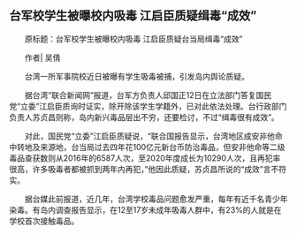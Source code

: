 ## 台军校学生被曝校内吸毒 江启臣质疑缉毒“成效”
　　原标题：台军校学生被曝校内吸毒 江启臣质疑台当局缉毒“成效”

　　作者| 吴倩

　　台湾一所军事院校近日被曝有学生吸毒被捕，引发岛内舆论质疑。

　　据台湾“联合新闻网”报道，台军方负责人邱国正12日在立法部门答复国民党“立委”江启臣质询时证实，除开除该学生学籍外，已对此依法处理。台行政部门负责人苏贞昌则称，岛内新兴毒品层出不穷，还要检讨，不过“缉毒很有成效”。

　　对此，国民党“立委”江启臣质疑说，“联合国报告显示，台湾地区成安非他命中转地及来源地，台当局过去四年花100亿元新台币防治毒品，但安非他命等二级毒品查获数则从2016年的6587人次，至2020年度成长为10290人次，且再犯率很高，许多吸毒者都被抓到两年内再犯，”他因此质疑，苏贞昌所说的“成效”言不符实。

　　据台媒此前报道，近几年，台湾学校毒品问题愈发严重，每年有近千名青少年染毒。有岛内调查报告显示，在12至17岁未成年吸毒人群中，有23%的人就是在学校首次接触毒品。

